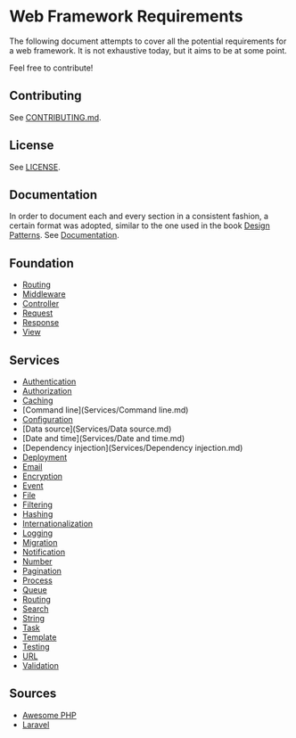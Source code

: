 # Web Framework Requirements

The following document attempts to cover all the potential requirements for a web framework. It is not exhaustive today, but it aims to be at some point.

Feel free to contribute!

## Contributing

See [CONTRIBUTING.md](CONTRIBUTING.md).

## License

See [LICENSE](LICENSE).

## Documentation

In order to document each and every section in a consistent fashion, a certain format was adopted, similar to the one used in the book [Design Patterns](https://en.wikipedia.org/wiki/Design_Patterns). See [Documentation](Documentation.md).

## Foundation

* [Routing](Foundation/Routing.md)
* [Middleware](Foundation/Middleware.md)
* [Controller](Foundation/Controller.md)
* [Request](Foundation/Request.md)
* [Response](Foundation/Response.md)
* [View](Foundation/View.md)

## Services

* [Authentication](Services/Authentication.md)
* [Authorization](Services/Authorization.md)
* [Caching](Services/Caching.md)
* [Command line](Services/Command line.md)
* [Configuration](Services/Configuration.md)
* [Data source](Services/Data source.md)
* [Date and time](Services/Date and time.md)
* [Dependency injection](Services/Dependency injection.md)
* [Deployment](Services/Deployment.md)
* [Email](Services/Email.md)
* [Encryption](Services/Encryption.md)
* [Event](Services/Event.md)
* [File](Services/File.md)
* [Filtering](Services/Filtering.md)
* [Hashing](Services/Hashing.md)
* [Internationalization](Services/Internationalization.md)
* [Logging](Services/Logging.md)
* [Migration](Services/Migration.md)
* [Notification](Services/Notification.md)
* [Number](Services/Number.md)
* [Pagination](Services/Pagination.md)
* [Process](Services/Process.md)
* [Queue](Services/Queue.md)
* [Routing](Services/Routing.md)
* [Search](Services/Search.md)
* [String](Services/String.md)
* [Task](Services/Task.md)
* [Template](Services/Template.md)
* [Testing](Services/Testing.md)
* [URL](Services/URL.md)
* [Validation](Services/Validation.md)

## Sources

* [Awesome PHP](https://github.com/ziadoz/awesome-php)
* [Laravel](http://laravel.com/docs)
